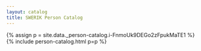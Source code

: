 ```yaml
---
layout: catalog
title: SWERIK Person Catalog
---
```

{% assign p = site.data._person-catalog.i-FnmoUk9DEGo2zFpukMaTE1 %}
{% include person-catalog.html p=p %}

